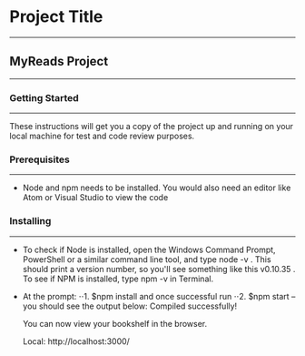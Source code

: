 # Project Title

---
## MyReads Project

---
### Getting Started

---
These instructions will get you a copy of the project up and running on your local machine for test and code review purposes. 

### Prerequisites
---
* Node and npm needs to be installed. You would also need an editor like Atom or Visual Studio to view the code
### Installing
---
* To check if Node is installed, open the Windows Command Prompt, PowerShell or a similar command line tool, and type node -v . This should print a version number, so you'll see something like this v0.10.35 . To see if NPM is installed, type npm -v in Terminal.

* At the prompt:
⋅⋅1. $npm install and once successful run
⋅⋅2. $npm start – you should see the output below:
	Compiled successfully!

	You can now view your bookshelf in the browser.

  Local:            http://localhost:3000/




